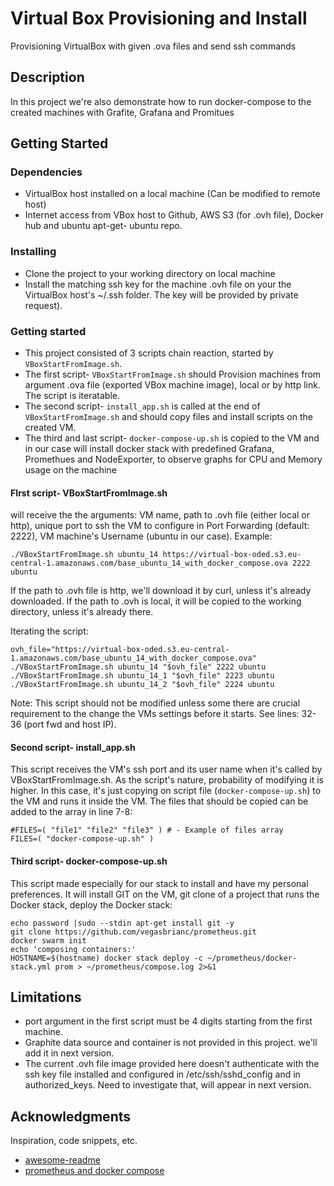 # Virtual Box Provisioning and Install
Provisioning VirtualBox with given .ova files and send ssh commands

## Description

In this project we're also demonstrate how to run docker-compose to the created machines with Grafite, Grafana and Promitues

## Getting Started

### Dependencies

* VirtualBox host installed on a local machine (Can be modified to remote host)
* Internet access from VBox host to Github, AWS S3 (for .ovh file), Docker hub and ubuntu apt-get- ubuntu repo.  

### Installing

* Clone the project to your working directory on local machine
* Install the matching ssh key for the machine .ovh file on your the VirtualBox host's ~/.ssh folder. The key will be provided  by private request).

### Getting started

* This project consisted of 3 scripts chain reaction, started by `VBoxStartFromImage.sh`.
* The first script- `VBoxStartFromImage.sh` should Provision machines from argument .ova file (exported VBox machine image), local or by http link. The script is iteratable.
* The second script- `install_app.sh` is called at the end of `VBoxStartFromImage.sh` and should copy files and install scripts on the created VM.
* The third and last script- `docker-compose-up.sh` is copied to the VM and in our case will install docker stack with predefined Grafana, Promethues and NodeExporter, to observe graphs for CPU and Memory usage on the machine  

#### FIrst script- VBoxStartFromImage.sh
will receive the the arguments:
VM name, path to .ovh file (either local or http), unique port to ssh the VM to configure in Port Forwarding (default: 2222), VM machine's Username (ubuntu in our case).
Example:
```
./VBoxStartFromImage.sh ubuntu_14 https://virtual-box-oded.s3.eu-central-1.amazonaws.com/base_ubuntu_14_with_docker_compose.ova 2222 ubuntu
```
If the path to .ovh file is http, we'll download it by curl, unless it's already downloaded.
If the path to .ovh is local, it will be copied to the working directory, unless it's already there.  

Iterating the script:
```
ovh_file="https://virtual-box-oded.s3.eu-central-1.amazonaws.com/base_ubuntu_14_with_docker_compose.ova"
./VBoxStartFromImage.sh ubuntu_14 "$ovh_file" 2222 ubuntu
./VBoxStartFromImage.sh ubuntu_14_1 "$ovh_file" 2223 ubuntu
./VBoxStartFromImage.sh ubuntu_14_2 "$ovh_file" 2224 ubuntu
```
Note: This script should not be modified unless some there are crucial requirement to the change the VMs settings before it starts. See lines: 32-36 (port fwd and host IP).

#### Second script- install_app.sh
This script receives the VM's ssh port and its user name when it's called by VBoxStartFromImage.sh.
As the script's nature, probability of modifying it is higher. In this case, it's just copying on script file (`docker-compose-up.sh`) to the VM and runs it inside the VM.
The files that should be copied can be added to the array in line 7-8:
```
#FILES=( "file1" "file2" "file3" ) # - Example of files array
FILES=( "docker-compose-up.sh" )
```
#### Third script- docker-compose-up.sh
This script made especially for our stack to install and have my personal preferences.
It will install GIT on the VM, git clone of a project that runs the Docker stack, deploy the Docker stack:
```
echo password |sudo --stdin apt-get install git -y
git clone https://github.com/vegasbrianc/prometheus.git
docker swarm init
echo 'composing containers:'
HOSTNAME=$(hostname) docker stack deploy -c ~/prometheus/docker-stack.yml prom > ~/prometheus/compose.log 2>&1

```

## Limitations

* port argument in the first script must be 4 digits starting from the first machine.
* Graphite data source and container is not provided in this project. we'll add it in next version.
* The current .ovh file image provided here doesn't authenticate with the ssh key file installed and configured in /etc/ssh/sshd_config and in authorized_keys. Need to investigate that, will appear in next version. 


## Acknowledgments

Inspiration, code snippets, etc.
* [awesome-readme](https://github.com/matiassingers/awesome-readme)
* [prometheus and docker compose](https://github.com/vegasbrianc/prometheus#installation--configuration)
